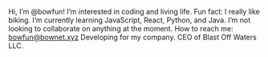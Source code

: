 Hi, I’m @bowfun!
I’m interested in coding and living life.
Fun fact: I really like biking.
I’m currently learning JavaScript, React, Python, and Java.
I’m not looking to collaborate on anything at the moment.
How to reach me: bowfun@bownet.xyz
Developing for my company.
CEO of Blast Off Waters LLC.
